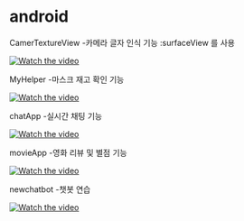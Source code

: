 # android

CamerTextureView
-카메라 글자 인식 기능 :surfaceView 를 사용

[![Watch the video](https://youtu.be/xvuabyeVMiw/0.jpg)](https://youtu.be/xvuabyeVMiw)


MyHelper
-마스크 재고 확인 기능

[![Watch the video](https://i.imgur.com/vKb2F1B.png)](https://youtu.be/Qwh-9c3KmgE)



chatApp
-실시간 채팅 기능

[![Watch the video](https://i.imgur.com/vKb2F1B.png)](https://youtu.be/iYW6IPzkTb0)


movieApp
-영화 리뷰 및 별점 기능

[![Watch the video](https://i.imgur.com/vKb2F1B.png)](https://youtu.be/xvuabyeVMiw)

newchatbot
-챗봇 연습

[![Watch the video](https://i.imgur.com/vKb2F1B.png)](https://youtu.be/I32GTySzcO4)

